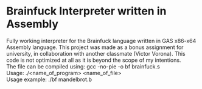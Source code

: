 # Brainfuck Interpreter written in Assembly
Fully working interpreter for the Brainfuck language written in GAS x86-x64 Assembly language. This project was made as a bonus assignment for university, in collaboration with another classmate (Victor Vorona). This code is not optimized at all as it is beyond the scope of my intentions. </br>
The file can be compiled using: gcc -no-pie -o bf brainfuck.s</br>
Usage: ./<name_of_program> <name_of_file> </br>
Usage example: ./bf mandelbrot.b
